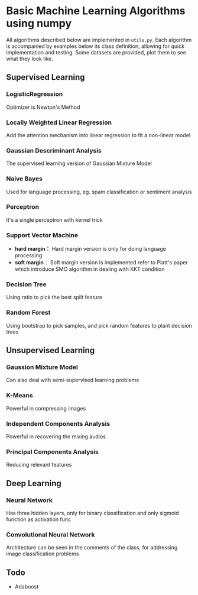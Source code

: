 # Basic Machine Learning Algorithms using numpy
All algorithms described below are implemented in `utils.py`. Each algorithm is accompanied by examples below its class definition, allowing for quick implementation and testing. Some datasets are provided, plot them to see what they look like.
## Supervised Learning
### LogisticRegression
Optimizer is Newton's Method
### Locally Weighted Linear Regression
Add the attention mechanism into linear regression to fit a non-linear model
### Gaussian Descriminant Analysis
The supervised learning version of Gaussian Mixture Model
### Naive Bayes
Used for language processing, eg. spam classification or sentiment analysis
### Perceptron
It's a single perceptron with kernel trick
### Support Vector Machine
- **hard margin**： Hard margin version is only for doing language processing
- **soft margin**： Soft margin version is implemented refer to Platt's paper which introduce SMO algorithm in dealing with KKT condition
### Decision Tree
Using ratio to pick the best spilt feature
### Random Forest
Using bootstrap to pick samples, and pick random features to plant decision trees
## Unsupervised Learning
### Gaussion Mixture Model
Can also deal with semi-supervised learning problems
### K-Means
Powerful in compressing images
### Independent Components Analysis
Powerful in recovering the mixing audios
### Principal Components Analysis
Reducing relevant features
## Deep Learning
### Neural Network
Has three hidden layers, only for binary classification and only sigmoid function as activation func
### Convolutional Neural Network
Architecture can be seen in the comments of the class, for addressing image classification problems
## Todo
- Adaboost


